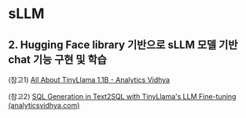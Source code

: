 # sLLM

## 2. Hugging Face library 기반으로 sLLM 모델 기반 chat 기능 구현 및 학습


(참고1) [All About TinyLlama 1.1B - Analytics Vidhya](https://www.analyticsvidhya.com/blog/2024/01/tinyllama-b-size-doesnt-matter/)

(참고2) [SQL Generation in Text2SQL with TinyLlama's LLM Fine-tuning (analyticsvidhya.com)](https://www.analyticsvidhya.com/blog/2024/02/sql-generation-in-text2sql-with-tinyllamas-llm-fine-tuning/)
